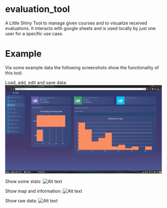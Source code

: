 # evaluation_tool
A Little Shiny Tool to manage given courses and to visualize received evaluations. It interacts with google sheets and is used locally by just one user for a specific use case. 

# Example

Via some example data the following screenshots show the functionality of this tool.

Load, add, edit and save data: 
![Alt text](https://github.com/l47y/ml_tool/blob/master/images/overview.png "Optional title")

Show some stats: 
![Alt text](https://github.com/l47y/ml_tool/blob/master/images/stats.png "Optional title")

Show map and information:
![Alt text](https://github.com/l47y/ml_tool/blob/master/images/map.png "Optional title")

Show raw data: 
![Alt text](https://github.com/l47y/ml_tool/blob/master/images/table.png "Optional title")
